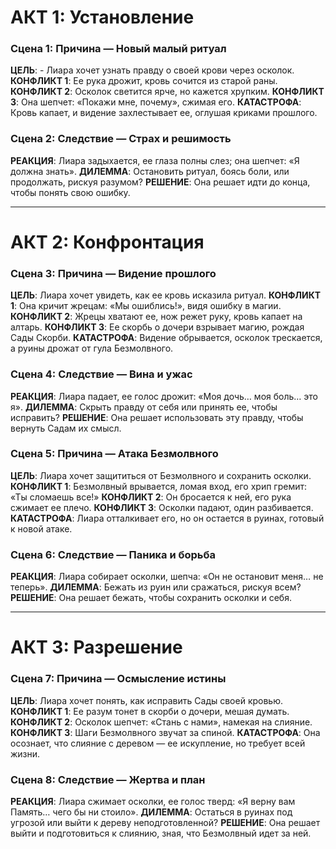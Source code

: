 # АКТ 1: Установление
### Сцена 1: Причина — Новый малый ритуал
**ЦЕЛЬ**: - Лиара хочет узнать правду о своей крови через осколок.
**КОНФЛИКТ 1**: Ее рука дрожит, кровь сочится из старой раны.
**КОНФЛИКТ 2**: Осколок светится ярче, но кажется хрупким.
**КОНФЛИКТ 3**: Она шепчет: «Покажи мне, почему», сжимая его.
**КАТАСТРОФА**: Кровь капает, и видение захлестывает ее, оглушая криками прошлого.

### Сцена 2: Следствие — Страх и решимость
**РЕАКЦИЯ**: Лиара задыхается, ее глаза полны слез; она шепчет: «Я должна знать».
**ДИЛЕММА**: Остановить ритуал, боясь боли, или продолжать, рискуя разумом?
**РЕШЕНИЕ**: Она решает идти до конца, чтобы понять свою ошибку.

___
# АКТ 2: Конфронтация
### Сцена 3: Причина — Видение прошлого
**ЦЕЛЬ**: Лиара хочет увидеть, как ее кровь исказила ритуал.
**КОНФЛИКТ 1**: Она кричит жрецам: «Мы ошиблись!», видя ошибку в магии.
**КОНФЛИКТ 2**: Жрецы хватают ее, нож режет руку, кровь капает на алтарь.
**КОНФЛИКТ 3**: Ее скорбь о дочери взрывает магию, рождая Сады Скорби.
**КАТАСТРОФА**: Видение обрывается, осколок трескается, а руины дрожат от гула Безмолвного.

### Сцена 4: Следствие — Вина и ужас
**РЕАКЦИЯ**: Лиара падает, ее голос дрожит: «Моя дочь… моя боль… это я».
**ДИЛЕММА**: Скрыть правду от себя или принять ее, чтобы исправить?
**РЕШЕНИЕ**: Она решает использовать эту правду, чтобы вернуть Садам их смысл.

### Сцена 5: Причина — Атака Безмолвного
**ЦЕЛЬ**: Лиара хочет защититься от Безмолвного и сохранить осколки.
**КОНФЛИКТ 1**: Безмолвный врывается, ломая вход, его хрип гремит: «Ты сломаешь все!»
**КОНФЛИКТ 2**: Он бросается к ней, его рука сжимает ее плечо.
**КОНФЛИКТ 3**: Осколки падают, один разбивается.
**КАТАСТРОФА**: Лиара отталкивает его, но он остается в руинах, готовый к новой атаке.

### Сцена 6: Следствие — Паника и борьба
**РЕАКЦИЯ**: Лиара собирает осколки, шепча: «Он не остановит меня… не теперь».
**ДИЛЕММА**: Бежать из руин или сражаться, рискуя всем?
**РЕШЕНИЕ**: Она решает бежать, чтобы сохранить осколки и себя.

___
# АКТ 3: Разрешение
### Сцена 7: Причина — Осмысление истины
**ЦЕЛЬ**: Лиара хочет понять, как исправить Сады своей кровью.
**КОНФЛИКТ 1**: Ее разум тонет в скорби о дочери, мешая думать.
**КОНФЛИКТ 2**: Осколок шепчет: «Стань с нами», намекая на слияние.
**КОНФЛИКТ 3**: Шаги Безмолвного звучат за спиной.
**КАТАСТРОФА**: Она осознает, что слияние с деревом — ее искупление, но требует всей жизни.

### Сцена 8: Следствие — Жертва и план
**РЕАКЦИЯ**: Лиара сжимает осколки, ее голос тверд: «Я верну вам Память… чего бы ни стоило».
**ДИЛЕММА**: Остаться в руинах под угрозой или выйти к дереву неподготовленной?
**РЕШЕНИЕ**: Она решает выйти и подготовиться к слиянию, зная, что Безмолвный идет за ней.

